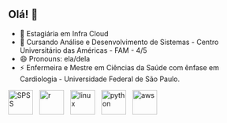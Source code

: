 ## Olá! 👋

- 🔭 Estagiária em Infra Cloud
- 🌱 Cursando Análise e Desenvolvimento de Sistemas - Centro Universitário das Américas - FAM - 4/5
- 😄 Pronouns: ela/dela
- ⚡ Enfermeira e Mestre em Ciências da Saúde com ênfase em Cardiologia - Universidade Federal de São Paulo.


 <img
   align="left"
   alt="SPSS"
   title="SPSS"
   width="50px"
   style="padding-right: 10px;"
   src="https://cdn.jsdelivr.net/gh/devicons/devicon@latest/icons/spss/spss-original.svg" />
<img
   align="left"
   alt="r"
   title="r"
   width="50px"
   style="padding-right: 10px;"
   src="https://cdn.jsdelivr.net/gh/devicons/devicon@latest/icons/r/r-original.svg" />

 <img
   align="left"
   alt="linux"
   title="linux"
   width="50px"
   style="padding-right: 10px;"
   src="https://cdn.jsdelivr.net/gh/devicons/devicon@latest/icons/linux/linux-original.svg" />
          
  <img
   align="left"
   alt="python"
   title="python"
   width="50px"
   style="padding-right: 10px;"
   src="https://cdn.jsdelivr.net/gh/devicons/devicon@latest/icons/python/python-original.svg" />

   <img
   align="left"
   alt="aws"
   title="aws"
   width="50px"
   style="padding-right: 10px;"
   src="https://cdn.jsdelivr.net/gh/devicons/devicon@latest/icons/amazonwebservices/amazonwebservices-original-wordmark.svg" />
  
